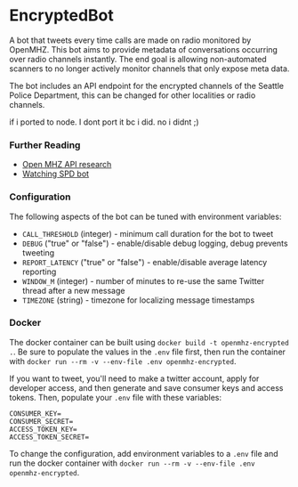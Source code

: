 # EncryptedBot
A bot that tweets every time calls are made on radio monitored by OpenMHZ. This bot aims to provide metadata of conversations occurring over radio channels instantly. The end goal is allowing non-automated scanners to no longer actively monitor channels that only expose meta data.

The bot includes an API endpoint for the encrypted channels of the Seattle Police Department, this can be changed for other localities or radio channels.

if i ported to node. I dont port it bc i did. no i didnt ;)

### Further Reading
- [Open MHZ API research](./API/OPENMHZ_API.md)
- [Watching SPD bot](https://github.com/watching-spd/umbrella)

### Configuration

The following aspects of the bot can be tuned with environment variables:

 * `CALL_THRESHOLD` (integer) - minimum call duration for the bot to tweet
 * `DEBUG` ("true" or "false") - enable/disable debug logging, debug prevents tweeting
 * `REPORT_LATENCY` ("true" or "false") - enable/disable average latency reporting
 * `WINDOW_M` (integer) - number of minutes to re-use the same Twitter thread after a new message
 * `TIMEZONE` (string) - timezone for localizing message timestamps

### Docker
The docker container can be built using `docker build -t openmhz-encrypted .`.
Be sure to populate the values in the `.env` file first, then run the container with `docker run --rm -v --env-file .env openmhz-encrypted`.

If you want to tweet, you'll need to make a twitter account, apply for developer access, and then generate and save consumer keys and access tokens. Then, populate your `.env` file with these variables:
```
CONSUMER_KEY=
CONSUMER_SECRET=
ACCESS_TOKEN_KEY=
ACCESS_TOKEN_SECRET=
```

To change the configuration, add environment variables to a `.env` file and run the docker container with `docker run --rm -v --env-file .env openmhz-encrypted`.
